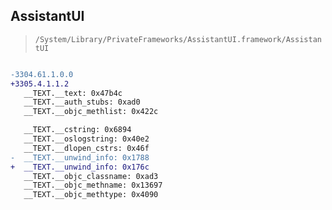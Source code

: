 ## AssistantUI

> `/System/Library/PrivateFrameworks/AssistantUI.framework/AssistantUI`

```diff

-3304.61.1.0.0
+3305.4.1.1.2
   __TEXT.__text: 0x47b4c
   __TEXT.__auth_stubs: 0xad0
   __TEXT.__objc_methlist: 0x422c

   __TEXT.__cstring: 0x6894
   __TEXT.__oslogstring: 0x40e2
   __TEXT.__dlopen_cstrs: 0x46f
-  __TEXT.__unwind_info: 0x1788
+  __TEXT.__unwind_info: 0x176c
   __TEXT.__objc_classname: 0xad3
   __TEXT.__objc_methname: 0x13697
   __TEXT.__objc_methtype: 0x4090

```
